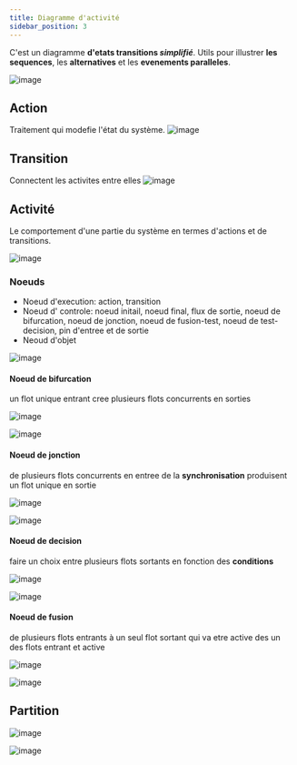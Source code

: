 ```yaml
---
title: Diagramme d'activité
sidebar_position: 3
---
```


C'est un diagramme **d'etats transitions _simplifié_**. Utils pour illustrer **les sequences**, les **alternatives** et les **evenements paralleles**.

![image](https://user-images.githubusercontent.com/72823374/154061988-491411d1-148d-4674-92c0-a6251cc69605.png)

## Action

Traitement qui modefie l'état du système.
![image](https://user-images.githubusercontent.com/72823374/154062139-126559a8-25d2-473d-bc74-d742864c6dfd.png)

## Transition

Connectent les activites entre elles
![image](https://user-images.githubusercontent.com/72823374/154062263-865680bf-adf8-4332-af6b-02005e98104b.png)

## Activité

Le comportement d'une partie du système en termes d'actions et de transitions.

![image](https://user-images.githubusercontent.com/72823374/154062414-595f1c1b-bbe0-4d64-b739-5e646043f036.png)

### Noeuds

- Noeud d'execution: action, transition
- Noeud d' controle: noeud initail, noeud final, flux de sortie, noeud de bifurcation, noeud de jonction, noeud de fusion-test, noeud de test-decision, pin d'entree et de sortie
- Neoud d'objet

![image](https://user-images.githubusercontent.com/72823374/154062859-4353bbaf-358d-4efe-8ef6-dd773c675849.png)

#### Noeud de bifurcation

un flot unique entrant cree plusieurs flots concurrents en sorties

![image](https://user-images.githubusercontent.com/72823374/154063022-8c2d491e-7174-488b-bb74-a61642b8cc46.png)

![image](https://user-images.githubusercontent.com/72823374/154063355-9ca0749c-d000-42ba-a038-f00e39129713.png)

#### Noeud de jonction

de plusieurs flots concurrents en entree de la **synchronisation** produisent un flot unique en sortie

![image](https://user-images.githubusercontent.com/72823374/154063256-a3d420b4-2d98-4bbf-b1a6-a341c2be1559.png)

![image](https://user-images.githubusercontent.com/72823374/154063293-2e5006a3-f566-4628-8105-f7d2184242f0.png)

#### Noeud de decision

faire un choix entre plusieurs flots sortants en fonction des **conditions**

![image](https://user-images.githubusercontent.com/72823374/154063516-eaeb505e-4146-4303-9fde-0d403243c810.png)

![image](https://user-images.githubusercontent.com/72823374/154063570-20bb62b0-b6e7-4669-931c-9044f0c2583d.png)

#### Noeud de fusion

de plusieurs flots entrants à un seul flot sortant qui va etre active des un des flots entrant et active

![image](https://user-images.githubusercontent.com/72823374/154063516-eaeb505e-4146-4303-9fde-0d403243c810.png)

![image](https://user-images.githubusercontent.com/72823374/154063923-51c345ef-cab4-44ec-9bb0-1150f918feb3.png)

## Partition

![image](https://user-images.githubusercontent.com/72823374/154064169-3c7a8c73-94ac-41d2-b9e8-5e795fe31498.png)

![image](https://user-images.githubusercontent.com/72823374/154064250-f9fdf976-d36c-40bd-a2d4-6ebffa1a9cea.png)
